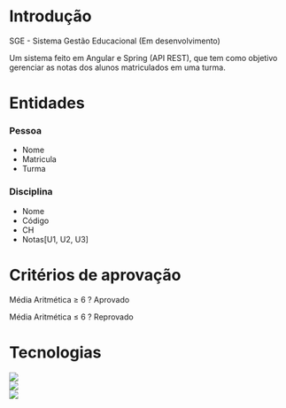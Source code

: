 # Introdução

SGE - Sistema Gestão Educacional (Em desenvolvimento)

Um sistema feito em Angular e Spring (API REST), que tem como objetivo gerenciar as notas dos alunos matriculados em uma turma. 

# Entidades

### Pessoa

- Nome
- Matricula
- Turma

### Disciplina

- Nome
- Código
- CH
- Notas[U1, U2, U3]

# Critérios de aprovação

Média Aritmética ≥ 6 ? Aprovado 

Média Aritmética  ≤ 6 ? Reprovado

# Tecnologias

  <a href="https://angular.io/">
  <img src="https://img.shields.io/badge/Angular-C40033?style=for-the-badge&logo=angular&logoColor=white" />
  </a> <br/>

  <a href="https://spring.io/projects/spring-boot/">
  <img src="https://img.shields.io/badge/Spring-6DB33F?style=for-the-badge&logo=spring&logoColor=white" />
  </a> <br/>

  <a href="https://www.postgresql.org/">
    <img src="https://img.shields.io/badge/PostgreSQL-316192?style=for-the-badge&logo=postgresql&logoColor=white" />
  </a> <br/>

  
